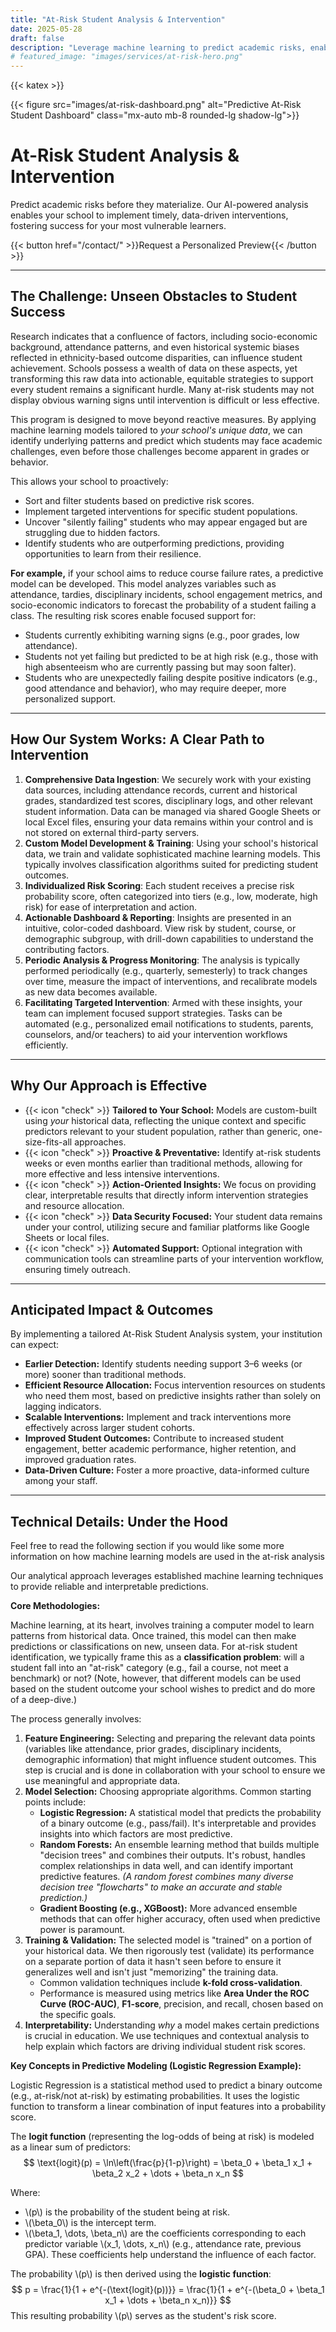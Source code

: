 ```yaml
---
title: "At-Risk Student Analysis & Intervention"
date: 2025-05-28
draft: false
description: "Leverage machine learning to predict academic risks, enabling timely, data-driven interventions for your most vulnerable learners."
# featured_image: "images/services/at-risk-hero.png" 
---
```


{{< katex >}} <div class="text-center">
  {{< figure src="images/at-risk-dashboard.png" alt="Predictive At-Risk Student Dashboard" class="mx-auto mb-8 rounded-lg shadow-lg">}}
</div>

# At-Risk Student Analysis & Intervention

Predict academic risks before they materialize. Our AI-powered analysis enables your school to implement timely, data-driven interventions, fostering success for your most vulnerable learners.

<div class="text-center mt-8 mb-12">
  {{< button href="/contact/" >}}Request a Personalized Preview{{< /button >}}
</div>

---

## The Challenge: Unseen Obstacles to Student Success

Research indicates that a confluence of factors, including socio-economic background, attendance patterns, and even historical systemic biases reflected in ethnicity-based outcome disparities, can influence student achievement. Schools possess a wealth of data on these aspects, yet transforming this raw data into actionable, equitable strategies to support every student remains a significant hurdle. Many at-risk students may not display obvious warning signs until intervention is difficult or less effective.

This program is designed to move beyond reactive measures. By applying machine learning models tailored to *your school's unique data*, we can identify underlying patterns and predict which students may face academic challenges, even before those challenges become apparent in grades or behavior.

This allows your school to proactively:
* Sort and filter students based on predictive risk scores.
* Implement targeted interventions for specific student populations.
* Uncover "silently failing" students who may appear engaged but are struggling due to hidden factors.
* Identify students who are outperforming predictions, providing opportunities to learn from their resilience.

**For example,** if your school aims to reduce course failure rates, a predictive model can be developed. This model analyzes variables such as attendance, tardies, disciplinary incidents, school engagement metrics, and socio-economic indicators to forecast the probability of a student failing a class. The resulting risk scores enable focused support for:
-   Students currently exhibiting warning signs (e.g., poor grades, low attendance).
-   Students not yet failing but predicted to be at high risk (e.g., those with high absenteeism who are currently passing but may soon falter).
-   Students who are unexpectedly failing despite positive indicators (e.g., good attendance and behavior), who may require deeper, more personalized support.

---

## How Our System Works: A Clear Path to Intervention

1.  **Comprehensive Data Ingestion**: We securely work with your existing data sources, including attendance records, current and historical grades, standardized test scores, disciplinary logs, and other relevant student information. Data can be managed via shared Google Sheets or local Excel files, ensuring your data remains within your control and is not stored on external third-party servers.
2.  **Custom Model Development & Training**: Using your school's historical data, we train and validate sophisticated machine learning models. This typically involves classification algorithms suited for predicting student outcomes.
3.  **Individualized Risk Scoring**: Each student receives a precise risk probability score, often categorized into tiers (e.g., low, moderate, high risk) for ease of interpretation and action.
4.  **Actionable Dashboard & Reporting**: Insights are presented in an intuitive, color-coded dashboard. View risk by student, course, or demographic subgroup, with drill-down capabilities to understand the contributing factors.
5.  **Periodic Analysis & Progress Monitoring**: The analysis is typically performed periodically (e.g., quarterly, semesterly) to track changes over time, measure the impact of interventions, and recalibrate models as new data becomes available.
6.  **Facilitating Targeted Intervention**: Armed with these insights, your team can implement focused support strategies. Tasks can be automated (e.g., personalized email notifications to students, parents, counselors, and/or teachers) to aid your intervention workflows efficiently.

---

## Why Our Approach is Effective

-   {{< icon "check" >}} **Tailored to Your School:** Models are custom-built using *your* historical data, reflecting the unique context and specific predictors relevant to your student population, rather than generic, one-size-fits-all approaches.
-   {{< icon "check" >}} **Proactive & Preventative:** Identify at-risk students weeks or even months earlier than traditional methods, allowing for more effective and less intensive interventions.
-   {{< icon "check" >}} **Action-Oriented Insights:** We focus on providing clear, interpretable results that directly inform intervention strategies and resource allocation.
-   {{< icon "check" >}} **Data Security Focused:** Your student data remains under your control, utilizing secure and familiar platforms like Google Sheets or local files.
-   {{< icon "check" >}} **Automated Support:** Optional integration with communication tools can streamline parts of your intervention workflow, ensuring timely outreach.

---
## Anticipated Impact & Outcomes
By implementing a tailored At-Risk Student Analysis system, your institution can expect:
-   **Earlier Detection:** Identify students needing support 3–6 weeks (or more) sooner than traditional methods.
-   **Efficient Resource Allocation:** Focus intervention resources on students who need them most, based on predictive insights rather than solely on lagging indicators.
-   **Scalable Interventions:** Implement and track interventions more effectively across larger student cohorts.
-   **Improved Student Outcomes:** Contribute to increased student engagement, better academic performance, higher retention, and improved graduation rates.
-   **Data-Driven Culture:** Foster a more proactive, data-informed culture among your staff.

---

## Technical Details: Under the Hood

Feel free to read the following section if you would like some more information on how machine learning models are used in the at-risk analysis

Our analytical approach leverages established machine learning techniques to provide reliable and interpretable predictions.

**Core Methodologies:**

Machine learning, at its heart, involves training a computer model to learn patterns from historical data. Once trained, this model can then make predictions or classifications on new, unseen data. For at-risk student identification, we typically frame this as a **classification problem**: will a student fall into an "at-risk" category (e.g., fail a course, not meet a benchmark) or not? (Note, however, that different models can be used based on the student outcome your school wishes to predict and do more of a deep-dive.)

The process generally involves:

1.  **Feature Engineering:** Selecting and preparing the relevant data points (variables like attendance, prior grades, disciplinary incidents, demographic information) that might influence student outcomes. This step is crucial and is done in collaboration with your school to ensure we use meaningful and appropriate data.
2.  **Model Selection:** Choosing appropriate algorithms. Common starting points include:
    * **Logistic Regression:** A statistical model that predicts the probability of a binary outcome (e.g., pass/fail). It's interpretable and provides insights into which factors are most predictive.
    * **Random Forests:** An ensemble learning method that builds multiple "decision trees" and combines their outputs. It's robust, handles complex relationships in data well, and can identify important predictive features. *(A random forest combines many diverse decision tree "flowcharts" to make an accurate and stable prediction.)*
    * **Gradient Boosting (e.g., XGBoost):** More advanced ensemble methods that can offer higher accuracy, often used when predictive power is paramount.
3.  **Training & Validation:** The selected model is "trained" on a portion of your historical data. We then rigorously test (validate) its performance on a separate portion of data it hasn't seen before to ensure it generalizes well and isn't just "memorizing" the training data.
    * Common validation techniques include **k-fold cross-validation**.
    * Performance is measured using metrics like **Area Under the ROC Curve (ROC-AUC)**, **F1-score**, precision, and recall, chosen based on the specific goals.
4.  **Interpretability:** Understanding *why* a model makes certain predictions is crucial in education. We use techniques and contextual analysis to help explain which factors are driving individual student risk scores.

**Key Concepts in Predictive Modeling (Logistic Regression Example):**

Logistic Regression is a statistical method used to predict a binary outcome (e.g., at-risk/not at-risk) by estimating probabilities. It uses the logistic function to transform a linear combination of input features into a probability score.

The **logit function** (representing the log-odds of being at risk) is modeled as a linear sum of predictors:
$$ \text{logit}(p) = \ln\left(\frac{p}{1-p}\right) = \beta_0 + \beta_1 x_1 + \beta_2 x_2 + \dots + \beta_n x_n $$

Where:
* \\(p\\) is the probability of the student being at risk.
* \\(\beta_0\\) is the intercept term.
* \\(\beta_1, \dots, \beta_n\\) are the coefficients corresponding to each predictor variable \\(x_1, \dots, x_n\\) (e.g., attendance rate, previous GPA). These coefficients help understand the influence of each factor.

The probability \\(p\\) is then derived using the **logistic function**:
$$ p = \frac{1}{1 + e^{-(\text{logit}(p))}} = \frac{1}{1 + e^{-(\beta_0 + \beta_1 x_1 + \dots + \beta_n x_n)}} $$
This resulting probability \\(p\\) serves as the student's risk score.